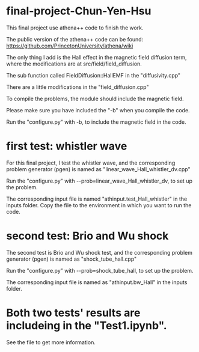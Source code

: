# final-project-Chun-Yen-Hsu
This final project use athena++ code to finish the work.

The public version of the athena++ code can be found: https://github.com/PrincetonUniversity/athena/wiki 

The only thing I add is the Hall effect in the magnetic field diffusion term, where the modifications are at src/field/field_diffusion.

The sub function called FieldDiffusion::HallEMF in the "diffusivity.cpp"

There are a little modifications in the "field_diffusion.cpp"

To compile the problems, the module should include the magnetic field.

Please make sure you have included the "-b" when you compile the code.

Run the "configure.py" with -b, to include the magnetic field in the code.

# first test: whistler wave
For this final project, I test the whistler wave, and the corresponding problem generator (pgen) is named as "linear_wave_Hall_whistler_dv.cpp"

Run the "configure.py" with --prob=linear_wave_Hall_whistler_dv, to set up the problem.

The corresponding input file is named "athinput.test_Hall_whistler" in the inputs folder. Copy the file to the environment in which you want to run the code.

# second test: Brio and Wu shock
The second test is Brio and Wu shock test, and the corresponding problem generator (pgen) is named as "shock_tube_hall.cpp"

Run the "configure.py" with --prob=shock_tube_hall, to set up the problem.

The corresponding input file is named as "athinput.bw_Hall" in the inputs folder.

# Both two tests' results are includeing in the "Test1.ipynb".
See the file to get more information.
